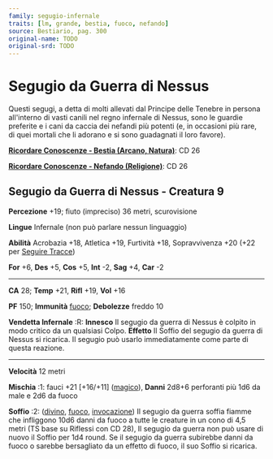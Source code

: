```yaml
---
family: segugio-infernale
traits: [lm, grande, bestia, fuoco, nefando]
source: Bestiario, pag. 300
original-name: TODO
original-srd: TODO
---
```


# Segugio da Guerra di Nessus

Questi segugi, a detta di molti allevati dal Principe delle Tenebre in persona
all'interno di vasti canili nel regno infernale di Nessus, sono le guardie
preferite e i cani da caccia dei nefandi più potenti (e, in occasioni più rare,
di quei mortali che li adorano e si sono guadagnati il loro favore).

**[Ricordare Conoscenze - Bestia (Arcano, Natura)](/azioni/ricordare-conoscenze)**:
CD 26

**[Ricordare Conoscenze - Nefando (Religione)](/azioni/ricordare-conoscenze)**:
CD 26

## Segugio da Guerra di Nessus - Creatura 9

**Percezione** +19; fiuto (impreciso) 36 metri, scurovisione

**Lingue** Infernale (non può parlare nessun linguaggio)

**Abilità** Acrobazia +18, Atletica +19, Furtività +18, Sopravvivenza +20 (+22
per [Seguire Tracce](/azioni/seguire-tracce))

**For** +6, **Des** +5, **Cos** +5, **Int** -2, **Sag** +4, **Car** -2

---

**CA** 28; **Temp** +21, **Rifl** +19, **Vol** +16

**PF** 150; **Immunità** [fuoco](/tratti/fuoco); **Debolezze** freddo 10

**Vendetta Infernale** :R: **Innesco** Il segugio da guerra di Nessus è colpito
in modo critico da un qualsiasi Colpo. **Effetto** Il Soffio del segugio da
guerra di Nessus si ricarica. Il segugio può usarlo immediatamente come parte di
questa reazione.

---

**Velocità** 12 metri

**Mischia** :1: fauci +21 \[+16/+11] ([magico](/tratti/magico)), **Danni** 2d8+6
perforanti più 1d6 da male e 2d6 da fuoco

**Soffio** :2: ([divino](/tratti/divino), [fuoco](/tratti/fuoco),
[invocazione](/tratti/invocazione)) Il segugio da guerra soffia fiamme che
infliggono 10d6 danni da fuoco a tutte le creature in un cono di 4,5 metri (TS
base su Riflessi con CD 28), Il segugio da guerra non può usare di nuovo il
Soffio per 1d4 round. Se il segugio da guerra subirebbe danni da fuoco o sarebbe
bersagliato da un effetto di fuoco, il suo Soffio si ricarica.
